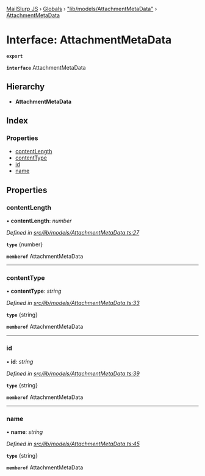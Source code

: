 [MailSlurp JS](../README.md) › [Globals](../globals.md) › ["lib/models/AttachmentMetaData"](../modules/_lib_models_attachmentmetadata_.md) › [AttachmentMetaData](_lib_models_attachmentmetadata_.attachmentmetadata.md)

# Interface: AttachmentMetaData

**`export`** 

**`interface`** AttachmentMetaData

## Hierarchy

* **AttachmentMetaData**

## Index

### Properties

* [contentLength](_lib_models_attachmentmetadata_.attachmentmetadata.md#contentlength)
* [contentType](_lib_models_attachmentmetadata_.attachmentmetadata.md#contenttype)
* [id](_lib_models_attachmentmetadata_.attachmentmetadata.md#id)
* [name](_lib_models_attachmentmetadata_.attachmentmetadata.md#name)

## Properties

###  contentLength

• **contentLength**: *number*

*Defined in [src/lib/models/AttachmentMetaData.ts:27](https://github.com/mailslurp/mailslurp-client-ts-js/blob/fc9510a/src/lib/models/AttachmentMetaData.ts#L27)*

**`type`** {number}

**`memberof`** AttachmentMetaData

___

###  contentType

• **contentType**: *string*

*Defined in [src/lib/models/AttachmentMetaData.ts:33](https://github.com/mailslurp/mailslurp-client-ts-js/blob/fc9510a/src/lib/models/AttachmentMetaData.ts#L33)*

**`type`** {string}

**`memberof`** AttachmentMetaData

___

###  id

• **id**: *string*

*Defined in [src/lib/models/AttachmentMetaData.ts:39](https://github.com/mailslurp/mailslurp-client-ts-js/blob/fc9510a/src/lib/models/AttachmentMetaData.ts#L39)*

**`type`** {string}

**`memberof`** AttachmentMetaData

___

###  name

• **name**: *string*

*Defined in [src/lib/models/AttachmentMetaData.ts:45](https://github.com/mailslurp/mailslurp-client-ts-js/blob/fc9510a/src/lib/models/AttachmentMetaData.ts#L45)*

**`type`** {string}

**`memberof`** AttachmentMetaData
